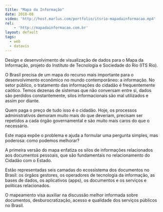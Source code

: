 ```yaml
---
title: "Mapa da Informação"
date: 2018-08
video: 'http://host.marlus.com/portfolio/itsrio-mapadainformacao.mp4'
rel:
	- 'http://mapadainformacao.com.br'
layout: default
tags:
  - web
  - datavis
---
```


Design e desenvolvimento de visualização de dados para o Mapa da Informação, projeto do Instituto de Tecnologia e Sociedade do Rio (ITS Rio).

O Brasil precisa de um mapa do recurso mais importante para o desenvolvimento econômico no mundo contemporâneo: a informação. No setor público, o tratamento das informações do cidadão é frequentemente caótico. Temos dezenas de sistemas que não conversam entre si, dados são perdidos constantemente, silos informacionais são mal utilizados e assim por diante.

Quem paga o preço de tudo isso é o cidadão. Hoje, os processos administrativos demoram muito mais do que deveriam, precisam ser repetidos a cada órgão governamental e são muito mais caros do que o necessário.

Este mapa expõe o problema e ajuda a formular uma pergunta simples, mas poderosa: como podemos melhorar?

A primeira versão do mapa enfatiza os silos de informações relacionados aos documentos pessoais, que são fundamentais no relacionamento do Cidadão com o Estado.

Estão representadas seis camadas do ecossistema dos documentos no Brasil: os órgãos gestores, os operadores de tecnologia da informação, as bases de dados, os aplicativos (apps), os documentos e os serviços e políticas relacionados.

O mapeamento visa auxiliar na discussão melhor informada sobre documentos, desburocratização, acesso e qualidade dos serviços públicos no Brasil.